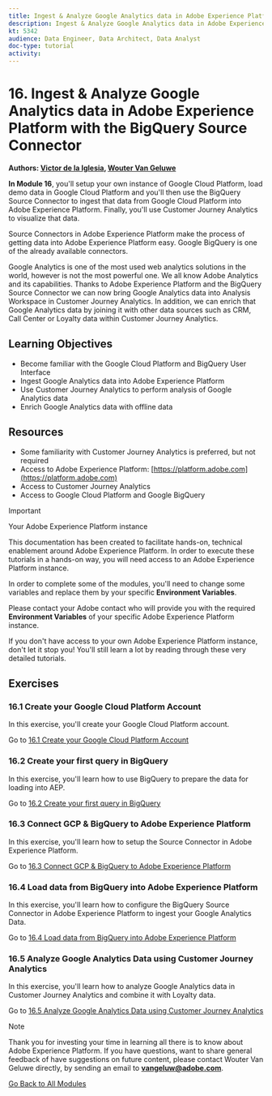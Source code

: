 ```yaml
---
title: Ingest & Analyze Google Analytics data in Adobe Experience Platform with the BigQuery Source Connector
description: Ingest & Analyze Google Analytics data in Adobe Experience Platform with the BigQuery Source Connector
kt: 5342
audience: Data Engineer, Data Architect, Data Analyst
doc-type: tutorial
activity: 
---
```


# 16. Ingest & Analyze Google Analytics data in Adobe Experience Platform with the BigQuery Source Connector

**Authors: [Victor de la Iglesia](https://www.linkedin.com/in/victordelaiglesia/), [Wouter Van Geluwe](https://www.linkedin.com/in/woutervangeluwe/)**

**In Module 16**, you'll setup your own instance of Google Cloud Platform, load demo data in Google Cloud Platform and you'll then use the BigQuery Source Connector to ingest that data from Google Cloud Platform into Adobe Experience Platform. Finally, you'll use Customer Journey Analytics to visualize that data.

Source Connectors in Adobe Experience Platform make the process of getting data into Adobe Experience Platform easy. Google BigQuery is one of the already available connectors. 

Google Analytics is one of the most used web analytics solutions in the world, however is not the most powerful one. We all know Adobe Analytics and its capabilities. Thanks to Adobe Experience Platform and the BigQuery Source Connector we can now bring Google Analytics data into Analysis Workspace in Customer Journey Analytics. 
In addition, we can enrich that Google Analytics data by joining it with other data sources such as CRM, Call Center or Loyalty data within Customer Journey Analytics.

## Learning Objectives

- Become familiar with the Google Cloud Platform and BigQuery User Interface
- Ingest Google Analytics data into Adobe Experience Platform
- Use Customer Journey Analytics to perform analysis of Google Analytics data
- Enrich Google Analytics data with offline data

## Resources

- Some familiarity with Customer Journey Analytics is preferred, but not required
- Access to Adobe Experience Platform: [https://platform.adobe.com](https://platform.adobe.com) 
- Access to Customer Journey Analytics
- Access to Google Cloud Platform and Google BigQuery

>[!IMPORTANT]
>
>Your Adobe Experience Platform instance
>
>This documentation has been created to facilitate hands-on, technical enablement around Adobe Experience Platform. In order to execute these tutorials in a hands-on way, you will need access to an Adobe Experience Platform instance.
>
>In order to complete some of the modules, you'll need to change some variables and replace them by your specific **Environment Variables**. 
>
>Please contact your Adobe contact who will provide you with the required **Environment Variables** of your specific Adobe Experience Platform instance.
>
>If you don't have access to your own Adobe Experience Platform instance, don't let it stop you! You'll still learn a lot by reading through these very detailed tutorials.

## Exercises

### 16.1 Create your Google Cloud Platform Account

In this exercise, you'll create your Google Cloud Platform account.

Go to [16.1 Create your Google Cloud Platform Account](./ex1.md)

### 16.2 Create your first query in BigQuery

In this exercise, you'll learn how to use BigQuery to prepare the data for loading into AEP.

Go to [16.2 Create your first query in BigQuery](./ex2.md)

### 16.3 Connect GCP & BigQuery to Adobe Experience Platform

In this exercise, you'll learn how to setup the Source Connector in Adobe Experience Platform.

Go to [16.3 Connect GCP & BigQuery to Adobe Experience Platform](./ex3.md)

### 16.4 Load data from BigQuery into Adobe Experience Platform

In this exercise, you'll learn how to configure the BigQuery Source Connector in Adobe Experience Platform to ingest your Google Analytics Data.

Go to [16.4 Load data from BigQuery into Adobe Experience Platform](./ex4.md)

### 16.5 Analyze Google Analytics Data using Customer Journey Analytics

In this exercise, you'll learn how to analyze Google Analytics data in Customer Journey Analytics and combine it with Loyalty data.

Go to [16.5 Analyze Google Analytics Data using Customer Journey Analytics](./ex5.md)

>[!NOTE]
>
>Thank you for investing your time in learning all there is to know about Adobe Experience Platform. If you have questions, want to share general feedback of have suggestions on future content, please contact Wouter Van Geluwe directly, by sending an email to **vangeluw@adobe.com**.

[Go Back to All Modules](../../overview.md)
